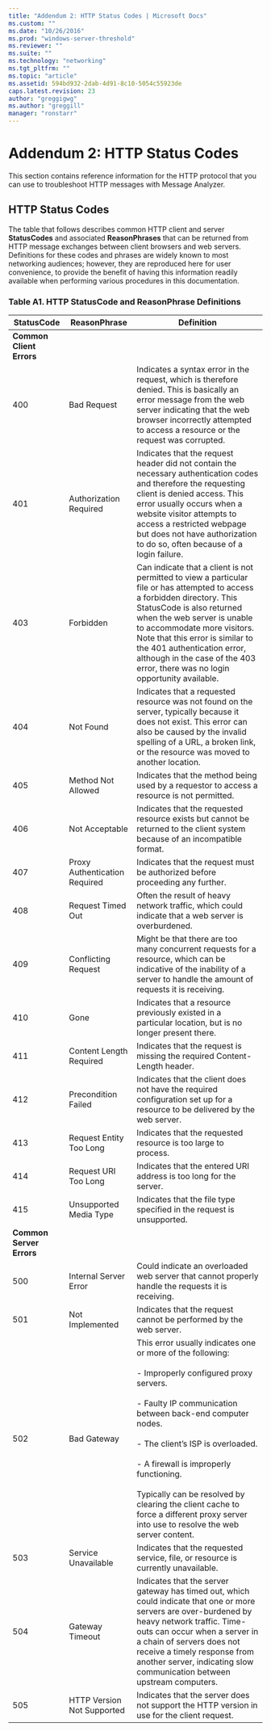 ```yaml
---
title: "Addendum 2: HTTP Status Codes | Microsoft Docs"
ms.custom: ""
ms.date: "10/26/2016"
ms.prod: "windows-server-threshold"
ms.reviewer: ""
ms.suite: ""
ms.technology: "networking"
ms.tgt_pltfrm: ""
ms.topic: "article"
ms.assetid: 594bd932-2dab-4d91-8c10-5054c55923de
caps.latest.revision: 23
author: "greggigwg"
ms.author: "greggill"
manager: "ronstarr"
---
```

# Addendum 2: HTTP Status Codes
This section contains reference information for the HTTP protocol that you can use to troubleshoot HTTP messages with Message Analyzer.  
  
## HTTP Status Codes  
 The table that follows describes common HTTP client and server **StatusCodes** and associated **ReasonPhrases** that can be returned from HTTP message exchanges between client browsers and web servers. Definitions for these codes and phrases are widely known to most networking audiences; however, they are reproduced here for user convenience, to provide the benefit of having this information readily available when performing various procedures in this documentation.  
  
### Table A1. HTTP StatusCode and ReasonPhrase Definitions  
  
|StatusCode|ReasonPhrase|Definition|  
|----------------|------------------|----------------|  
|**Common Client Errors**|||  
|400|Bad Request|Indicates a syntax error in the request, which is therefore denied. This is basically an error message from the web server indicating that the web browser incorrectly attempted to access a resource or the request was corrupted.|  
|401|Authorization Required|Indicates that the request header did not contain the necessary authentication codes and therefore the requesting client is denied access. This error usually occurs when a website visitor attempts to access a restricted webpage but does not have authorization to do so, often because of a login failure.|  
|403|Forbidden|Can indicate that a client is not permitted to view a particular file or has attempted to access a forbidden directory. This StatusCode is also returned when the web server is unable to accommodate more visitors. Note that this error is similar to the 401 authentication error, although in the case of the 403 error, there was no login opportunity available.|  
|404|Not Found|Indicates that a requested resource was not found on the server, typically because it does not exist. This error can also be caused by the invalid spelling of a URL, a broken link, or the resource was moved to another location.|  
|405|Method Not Allowed|Indicates that the method being used by a requestor to access a resource is not permitted.|  
|406|Not Acceptable|Indicates that the requested resource exists but cannot be returned to the client system because of an incompatible format.|  
|407|Proxy Authentication Required|Indicates that the request must be authorized before proceeding any further.|  
|408|Request Timed Out|Often the result of heavy network traffic, which could indicate that a web server is overburdened.|  
|409|Conflicting Request|Might be that there are too many concurrent requests for a resource, which can be indicative of the inability of a server to handle the amount of requests it is receiving.|  
|410|Gone|Indicates that a resource previously existed in a particular location, but is no longer present there.|  
|411|Content Length Required|Indicates that the request is missing the required Content-Length header.|  
|412|Precondition Failed|Indicates that the client does not have the required configuration set up for a resource to be delivered by the web server.|  
|413|Request Entity Too Long|Indicates that the requested resource is too large to process.|  
|414|Request URI Too Long|Indicates that the entered URI address is too long for the server.|  
|415|Unsupported Media Type|Indicates that the file type specified in the request is unsupported.|  
|**Common Server Errors**|||  
|500|Internal Server Error|Could indicate an overloaded web server that cannot properly handle the requests it is receiving.|  
|501|Not Implemented|Indicates that the request cannot be performed by the web server.|  
|502|Bad Gateway|This error usually indicates one or more of the following:<br /><br /> - Improperly configured proxy servers.<br /><br /> - Faulty IP communication between back-end computer nodes.<br /><br /> - The client’s ISP is overloaded.<br /><br /> - A firewall is improperly functioning.<br /><br /> Typically can be resolved by clearing the client cache to force a different proxy server into use to resolve the web server content.|  
|503|Service Unavailable|Indicates that the requested service, file, or resource is currently unavailable.|  
|504|Gateway Timeout|Indicates that the server gateway has timed out, which could indicate that one or more servers are over-burdened by heavy network traffic. Time-outs can occur when a server in a chain of servers does not receive a timely response from another server, indicating slow communication between upstream computers.|  
|505|HTTP Version Not Supported|Indicates that the server does not support the HTTP version in use for the client request.|